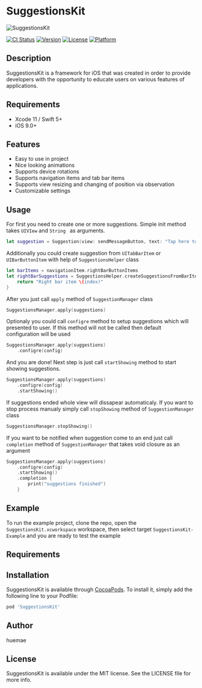 # SuggestionsKit

![SuggestionsKit](https://i.imgur.com/Z9SfxiO.gif)

[![CI Status](https://travis-ci.org/huemae/SuggestionsKit.svg?branch=master)](https://travis-ci.org/huemae/SuggestionsKit)
[![Version](https://img.shields.io/cocoapods/v/SuggestionsKit.svg?style=flat)](https://cocoapods.org/pods/SuggestionsKit)
[![License](https://img.shields.io/cocoapods/l/SuggestionsKit.svg?style=flat)](https://cocoapods.org/pods/SuggestionsKit)
[![Platform](https://img.shields.io/cocoapods/p/SuggestionsKit.svg?style=flat)](https://cocoapods.org/pods/SuggestionsKit)

## Description

SuggestionsKit is a framework for iOS that was created in order to provide developers with the opportunity to educate users on various features of applications.

## Requirements
* Xcode 11 / Swift 5+
* iOS 9.0+

## Features

* Easy to use in project
* Nice looking animations
* Supports device rotations
* Supports navigation items and tab bar items
* Supports view resizing and changing of position via observation
* Customizable settings

## Usage


For first you need to create one or more suggestions. Simple init method takes ```UIVIew``` and ```String ``` as arguments.
```swift
let suggestion = Suggestion(view: sendMessageButton, text: "Tap here to send message to user")
```
Additionally you could create suggestion from ```UITabBarItem``` or ```UIBarButtonItem``` with help of ```SuggestionsHelper``` class
```swift
let barItems = navigationItem.rightBarButtonItems
let rightBarSuggestions = SuggestionsHelper.createSuggestionsFromBarItems(items: barItems) { index in
    return "Right bar item \(index)"
}
```

After you just call ```apply``` method of ```SuggestionManager``` class
```swift
SuggestionsManager.apply(suggestions)
```
Optionaly you could call ```configre``` method to setup suggestions which will presented to user. If this method will not be called then default configuration will be used
```swift
SuggestionsManager.apply(suggestions)
    .configre(config)
```
And you are done! Next step is just call ```startShowing``` method to start showing suggestions.
```swift
SuggestionsManager.apply(suggestions)
    .configre(config)
    .startShowing()
```
If suggestions ended whole view will dissapear automaticaly. If you want to stop process manualy simply call ```stopShowing``` method of ```SuggestionManager``` class
```swift
SuggestionsManager.stopShowing()
```
If you want to be notified when suggestion come to an end just call ```completion``` method of ```SuggestionManager``` that takes void closure as an argument
```swift
SuggestionsManager.apply(suggestions)
    .configre(config)
    .startShowing()
    .completion {
        print("suggestions finished")
    }
 ```

## Example

To run the example project, clone the repo, open the ```SuggestionsKit.xcworkspace``` workspace, then select target ```SuggestionsKit-Example``` and you are ready to test the example

## Requirements

## Installation

SuggestionsKit is available through [CocoaPods](https://cocoapods.org). To install
it, simply add the following line to your Podfile:

```ruby
pod 'SuggestionsKit'
```

## Author

huemae

## License

SuggestionsKit is available under the MIT license. See the LICENSE file for more info.
